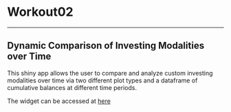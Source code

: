 # Workout02

---

## Dynamic Comparison of Investing Modalities over Time

This shiny app allows the user to compare and analyze custom investing modalities over time via two different plot types and a dataframe of cumulative balances at different time periods.

The widget can be accessed at [here](https://benisgold.shinyapps.io/workout02/)
